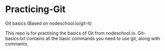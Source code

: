 # Practicing-Git
Git basics (Based on nodeschool.io/git-it)

This repo is for practising the basics of Git from nodeschool.io.
Git-basics.txt contains all the basic commands you need to use git, along with comments.
